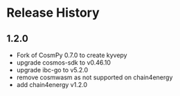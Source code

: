 # Release History

## 1.2.0

- Fork of CosmPy 0.7.0 to create kyvepy
- upgrade cosmos-sdk to v0.46.10
- upgrade ibc-go to v5.2.0
- remove cosmwasm as not supported on chain4energy
- add chain4energy v1.2.0
